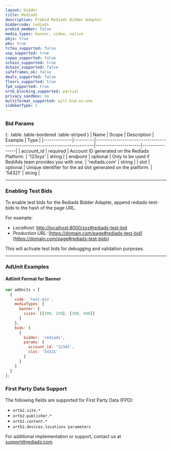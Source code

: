 ```yaml
---
layout: bidder
title: Rediads
description: Prebid Rediads Bidder Adapter
biddercode: rediads
prebid_member: false
media_types: banner, video, native
pbjs: true
pbs: true
tcfeu_supported: false
usp_supported: true
coppa_supported: false
schain_supported: true
dchain_supported: false
safeframes_ok: false
deals_supported: false
floors_supported: true
fpd_supported: true
ortb_blocking_supported: partial
privacy_sandbox: no
multiformat_supported: will-bid-on-one
sidebarType: 1
---
```


### Bid Params

{: .table .table-bordered .table-striped }
| Name         | Scope    | Description                                                                 | Example              | Type           |
|--------------|----------|-----------------------------------------------------------------------------|----------------------|----------------|
| account_id   | required | Account ID generated on the Rediads Platform.                               | '123xyz'             | string       |
| endpoint     | optional | Only to be used if RediAds team provides you with one.                      | 'rediads.com'        | string       |
| slot         | optional | Unique identifier for the ad slot generated on the platform.                | '54321'              | string       |

---

### Enabling Test Bids

To enable test bids for the Rediads Bidder Adapter, append rediads-test-bids to the hash of the page URL.

For example:

- *Localhost:* [http://localhost:8000/xyz#rediads-test-bid](http://localhost:8000/xyz#rediads-test-bids)
- *Production URL:* [https://domain.com/page#rediads-test-bid](https://domain.com/page#rediads-test-bids)

This will activate test bids for debugging and validation purposes.

---

### AdUnit Examples

#### AdUnit Format for Banner

```javascript
var adUnits = [
  {
    code: 'test-div',
    mediaTypes: {
      banner: {
        sizes: [[300, 250], [300, 600]]
      }
    },
    bids: [
      {
        bidder: 'rediads',
        params: {
          account_id: '12345',
          slot: '54321'
        }
      }
    ]
  }
];
```

### First Party Data Support
The following fields are supported for First Party Data (FPD):

- `ortb2.site.*`
- `ortb2.publisher.*`
- `ortb2.content.*`
- `ortb2.devices.locations parameters`

For additional implementation or support, contact us at <support@rediads.com>.
